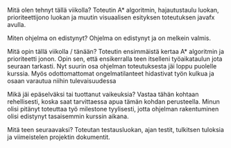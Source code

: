 Mitä olen tehnyt tällä viikolla?
Toteutin A* algoritmin, hajautustaulu luokan, prioriteettijono luokan ja muutin visuaalisen esityksen toteutuksen javafx avulla.

Miten ohjelma on edistynyt?
Ohjelma on edistynyt ja on melkein valmis. 

Mitä opin tällä viikolla / tänään?
Toteutin ensimmäistä kertaa A* algoritmin ja prioriteetti jonon. Opin sen, että ensikerralla teen itselleni työaikataulun jota seuraan tarkasti. Nyt suurin osa ohjelman toteutuksesta jäi loppu puolelle kurssia. Myös odottomattomat ongelmatilanteet hidastivat työn kulkua ja osaan varautua niihin tulevaisuudessa

Mikä jäi epäselväksi tai tuottanut vaikeuksia? Vastaa tähän kohtaan rehellisesti, koska saat tarvittaessa apua tämän kohdan perusteella.
Minun olisi pitänyt toteuttaa työ milestone tyylisesti, jotta ohjelman rakentuminen olisi edistynyt tasaisemmin kurssin aikana.

Mitä teen seuraavaksi?
Toteutan testausluokan, ajan testit, tulkitsen tuloksia ja viimeistelen projektin dokumentit.
